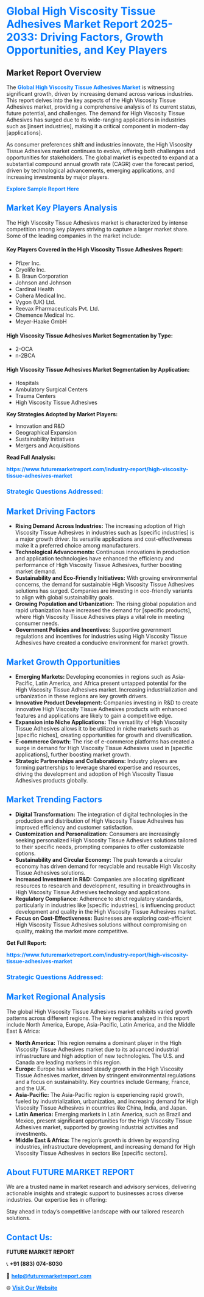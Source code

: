 <h1 style="color: #007BFF;">Global High Viscosity Tissue Adhesives Market Report 2025-2033: Driving Factors, Growth Opportunities, and Key Players</h1>

<section id="overview">
<h2>Market Report Overview</h2>
<p>The <a href="https://www.futuremarketreport.com/industry-report/high-viscosity-tissue-adhesives-market" style="color: #007BFF; text-decoration: none;"><strong>Global High Viscosity Tissue Adhesives Market</strong></a> is witnessing significant growth, driven by increasing demand across various industries. This report delves into the key aspects of the High Viscosity Tissue Adhesives market, providing a comprehensive analysis of its current status, future potential, and challenges. The demand for High Viscosity Tissue Adhesives has surged due to its wide-ranging applications in industries such as [insert industries], making it a critical component in modern-day [applications].</p>
<p>As consumer preferences shift and industries innovate, the High Viscosity Tissue Adhesives market continues to evolve, offering both challenges and opportunities for stakeholders. The global market is expected to expand at a substantial compound annual growth rate (CAGR) over the forecast period, driven by technological advancements, emerging applications, and increasing investments by major players.</p>
</section>

<section id="overview">
<p><a href="https://www.futuremarketreport.com/request-sample/reportId=124892" style="color: #007BFF; text-decoration: none;"><strong>Explore Sample Report Here</strong></a></p>
</section>

<section id="key-players">
<h2 style="color: #007BFF;">Market Key Players Analysis</h2>
<p>The High Viscosity Tissue Adhesives market is characterized by intense competition among key players striving to capture a larger market share. Some of the leading companies in the market include:</p>
<h4>Key Players Covered in the High Viscosity Tissue Adhesives Report:</h4>
<ul><li>Pfizer Inc.</li><li>Cryolife Inc.</li><li>B. Braun Corporation</li><li>Johnson and Johnson</li><li>Cardinal Health</li><li>Cohera Medical Inc.</li><li>Vygon (UK) Ltd.</li><li>Reevax Pharmaceuticals Pvt. Ltd.</li><li>Chemence Medical Inc.</li><li>Meyer-Haake GmbH</li></ul>
<h4>High Viscosity Tissue Adhesives Market Segmentation by Type:</h4>
<ul><li>2-OCA</li><li>n-2BCA</li></ul>

<h4>High Viscosity Tissue Adhesives Market Segmentation by Application:</h4>
<ul><li>Hospitals</li><li>Ambulatory Surgical Centers</li><li>Trauma Centers</li><li>High Viscosity Tissue Adhesives</li></ul>
<p><strong>Key Strategies Adopted by Market Players:</strong></p>
<ul>
<li>Innovation and R&D</li>
<li>Geographical Expansion</li>
<li>Sustainability Initiatives</li>
<li>Mergers and Acquisitions</li>
</ul>
</section>

<section>
<p><strong>Read Full Analysis: </strong></p><a href="https://www.futuremarketreport.com/industry-report/high-viscosity-tissue-adhesives-market" style="color: #007BFF; text-decoration: none;"><strong>https://www.futuremarketreport.com/industry-report/high-viscosity-tissue-adhesives-market</strong></a>
<h3 style="color: #007BFF;">Strategic Questions Addressed:</h3>
</section>

<section id="driving-factors">
<h2 style="color: #007BFF;">Market Driving Factors</h2>
<ul>
<li><strong>Rising Demand Across Industries:</strong> The increasing adoption of High Viscosity Tissue Adhesives in industries such as [specific industries] is a major growth driver. Its versatile applications and cost-effectiveness make it a preferred choice among manufacturers.</li>
<li><strong>Technological Advancements:</strong> Continuous innovations in production and application technologies have enhanced the efficiency and performance of High Viscosity Tissue Adhesives, further boosting market demand.</li>
<li><strong>Sustainability and Eco-Friendly Initiatives:</strong> With growing environmental concerns, the demand for sustainable High Viscosity Tissue Adhesives solutions has surged. Companies are investing in eco-friendly variants to align with global sustainability goals.</li>
<li><strong>Growing Population and Urbanization:</strong> The rising global population and rapid urbanization have increased the demand for [specific products], where High Viscosity Tissue Adhesives plays a vital role in meeting consumer needs.</li>
<li><strong>Government Policies and Incentives:</strong> Supportive government regulations and incentives for industries using High Viscosity Tissue Adhesives have created a conducive environment for market growth.</li>
</ul>
</section>

<section id="growth-opportunities">
<h2 style="color: #007BFF;">Market Growth Opportunities</h2>
<ul>
<li><strong>Emerging Markets:</strong> Developing economies in regions such as Asia-Pacific, Latin America, and Africa present untapped potential for the High Viscosity Tissue Adhesives market. Increasing industrialization and urbanization in these regions are key growth drivers.</li>
<li><strong>Innovative Product Development:</strong> Companies investing in R&D to create innovative High Viscosity Tissue Adhesives products with enhanced features and applications are likely to gain a competitive edge.</li>
<li><strong>Expansion into Niche Applications:</strong> The versatility of High Viscosity Tissue Adhesives allows it to be utilized in niche markets such as [specific niches], creating opportunities for growth and diversification.</li>
<li><strong>E-commerce Growth:</strong> The rise of e-commerce platforms has created a surge in demand for High Viscosity Tissue Adhesives used in [specific applications], further boosting market growth.</li>
<li><strong>Strategic Partnerships and Collaborations:</strong> Industry players are forming partnerships to leverage shared expertise and resources, driving the development and adoption of High Viscosity Tissue Adhesives products globally.</li>
</ul>
</section>

<section id="trending-factors">
<h2 style="color: #007BFF;">Market Trending Factors</h2>
<ul>
<li><strong>Digital Transformation:</strong> The integration of digital technologies in the production and distribution of High Viscosity Tissue Adhesives has improved efficiency and customer satisfaction.</li>
<li><strong>Customization and Personalization:</strong> Consumers are increasingly seeking personalized High Viscosity Tissue Adhesives solutions tailored to their specific needs, prompting companies to offer customizable options.</li>
<li><strong>Sustainability and Circular Economy:</strong> The push towards a circular economy has driven demand for recyclable and reusable High Viscosity Tissue Adhesives solutions.</li>
<li><strong>Increased Investment in R&D:</strong> Companies are allocating significant resources to research and development, resulting in breakthroughs in High Viscosity Tissue Adhesives technology and applications.</li>
<li><strong>Regulatory Compliance:</strong> Adherence to strict regulatory standards, particularly in industries like [specific industries], is influencing product development and quality in the High Viscosity Tissue Adhesives market.</li>
<li><strong>Focus on Cost-Effectiveness:</strong> Businesses are exploring cost-efficient High Viscosity Tissue Adhesives solutions without compromising on quality, making the market more competitive.</li>
</ul>
</section>

<section>
<p><strong>Get Full Report: </strong></p><a href="https://www.futuremarketreport.com/industry-report/high-viscosity-tissue-adhesives-market" style="color: #007BFF; text-decoration: none;"><strong>https://www.futuremarketreport.com/industry-report/high-viscosity-tissue-adhesives-market</strong></a>
<h3 style="color: #007BFF;">Strategic Questions Addressed:</h3>
</section>


<section id="regional-analysis">
<h2 style="color: #007BFF;">Market Regional Analysis</h2>
<p>The global High Viscosity Tissue Adhesives market exhibits varied growth patterns across different regions. The key regions analyzed in this report include North America, Europe, Asia-Pacific, Latin America, and the Middle East & Africa:</p>
<ul>
<li><strong>North America:</strong> This region remains a dominant player in the High Viscosity Tissue Adhesives market due to its advanced industrial infrastructure and high adoption of new technologies. The U.S. and Canada are leading markets in this region.</li>
<li><strong>Europe:</strong> Europe has witnessed steady growth in the High Viscosity Tissue Adhesives market, driven by stringent environmental regulations and a focus on sustainability. Key countries include Germany, France, and the U.K.</li>
<li><strong>Asia-Pacific:</strong> The Asia-Pacific region is experiencing rapid growth, fueled by industrialization, urbanization, and increasing demand for High Viscosity Tissue Adhesives in countries like China, India, and Japan.</li>
<li><strong>Latin America:</strong> Emerging markets in Latin America, such as Brazil and Mexico, present significant opportunities for the High Viscosity Tissue Adhesives market, supported by growing industrial activities and investments.</li>
<li><strong>Middle East & Africa:</strong> The region’s growth is driven by expanding industries, infrastructure development, and increasing demand for High Viscosity Tissue Adhesives in sectors like [specific sectors].</li>
</ul>
</section>

<footer>
<h2 style="color: #007BFF;">About FUTURE MARKET REPORT</h2>
<p>We are a trusted name in market research and advisory services, delivering actionable insights and strategic support to businesses across diverse industries. Our expertise lies in offering:</p>

<p>Stay ahead in today’s competitive landscape with our tailored research solutions.</p>

<h2 style="color: #007BFF;">Contact Us:</h2>
<p><strong>FUTURE MARKET REPORT</strong></p>
<p>📞 <strong>+91 (883) 074-8030</strong></p>
<p>📧 <strong><a href="mailto:help@futuremarketreport.com" style="color: #007BFF;">help@futuremarketreport.com</a></strong></p>
<p>🌐 <strong><a href="https://www.futuremarketreport.com/" style="color: #007BFF;">Visit Our Website</a></strong></p>
</footer>